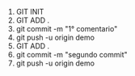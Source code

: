 1. GIT INIT
2. GIT ADD .
3. git commit -m "1° comentario"
4. git push -u origin demo
5. GIT ADD .
6. git commit -m "segundo commit"
7. git push -u origin demo